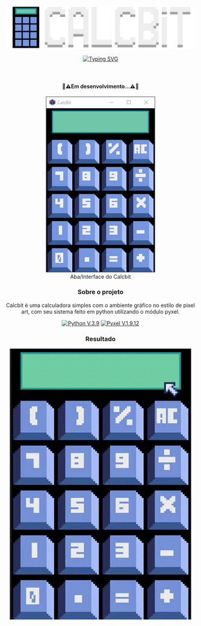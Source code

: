 <div align="center">
<header>
<img src="img/calcbit icon.png" alt="Calcbit Icon">

[![Typing SVG](https://readme-typing-svg.herokuapp.com?font=Terminus&pause=100&center=verdadeiro&vCenter=falso&repeat=verdadeiro&width=230&lines=Calculadora+Simples)](https://git.io/typing-svg)
</header>

<div>
  <h4>🚧⚠️Em desenvolvimento...⚠️🚧</h4>
  <figure>
    <img src="img/interface.png" alt="Interface do Calcbit"></br>
    <figcaption>Aba/Interface do Calcbit</figcaption>
  </figure>
</div>

<div>
  <h3>Sobre o projeto</h3>
  <p>Calcbit é uma calculadora simples com o ambiente gráfico no estilo de pixel art, com seu sistema feito em python utilizando o módulo pyxel.</p>
  <p>
    <a href="https://www.python.org/">
      <img src="https://img.shields.io/badge/Python-3776AB?style=for-the-badge&logo=python&logoColor=white" alt="Python V.3.9" ></a>
    <a href="https://github.com/kitao/pyxel">
      <img src="https://img.shields.io/badge/Pyxel-v1.9.12-blue?style=for-the-badge&logo=python&logoColor=white" alt="Pyxel V.1.9.12" ></a>
  </p>
</div>

<div>
  <h3>Resultado</h3>
  <img src="img/CalcBit.gif" alt="Calcbit gif">
</div>
</div>
